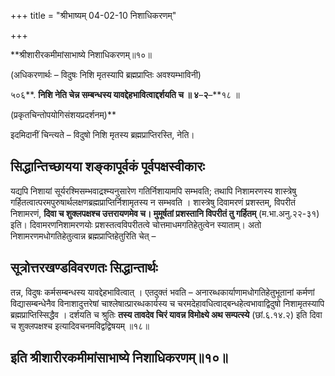 +++
title = "श्रीभाष्यम् 04-02-10 निशाधिकरणम्"

+++


**श्रीशारीरकमीमांसाभाष्ये निशाधिकरणम्॥१०॥

(अधिकरणार्थः – विदुषः निशि मृतस्यापि ब्रह्मप्राप्तिः अवश्यम्भाविनी)

५०६**. **निशि नेति चेन्न सम्बन्धस्य यावद्देहभावित्वाद्दर्शयति च ॥ ४**–**२**–**१८ ॥

(प्रकृतचिन्तोपयोगिसंशयप्रदर्शनम्)**

इदमिदानीं चिन्त्यते – विदुषो निशि मृतस्य ब्रह्मप्राप्तिरस्ति, नेति।

## सिद्धान्तिच्छायया शङ्कापूर्वकं पूर्वपक्षस्वीकारः

यद्यपि निशायां सूर्यरश्मिसम्भवाद्रश्म्यनुसारेण गतिर्निशायामपि सम्भवति; तथापि निशामरणस्य शास्त्रेषु गर्हितत्वात्परमपुरुषार्थलक्षणब्रह्मप्राप्तिर्निशामृतस्य न सम्भवति । शास्त्रेषु दिवामरणं प्रशस्तम्, विपरीतं निशामरणं, **दिवा च शुक्लपक्षश्च उत्तरायणमेव च। मुमूर्षतां प्रशस्तानि विपरीतं तु गर्हितम्** (म.भा.अनु.२२-३१) इति। दिवामरणनिशामरणयोः प्रशस्तत्वविपरीतत्वे चोत्तमाधमगतिहेतुत्वेन स्याताम्। अतो निशामरणमधोगतिहेतुत्वान्न ब्रह्मप्राप्तिहेतुरिति चेत् –

## सूत्रोत्तरखण्डविवरणतः सिद्धान्तार्थः

तन्न, विदुषः कर्मसम्बन्धस्य यावद्देहभावित्वात् । एतदुक्तं भवति – अनारब्धकार्याणामधोगतिहेतुभूतानां कर्मणां विद्यासम्बन्धेनैव विनाशादुत्तरेषां चाश्लेषात्प्रारब्धकार्यस्य च चरमदेहावधित्वाद्बन्धहेत्वभावाद्विदुषो निशामृतस्यापि ब्रह्मप्राप्तिस्सिद्धैव । दर्शयति च श्रुतिः **तस्य तावदेव चिरं यावन्न विमोक्ष्ये अथ सम्पत्स्ये** (छां.६.१४.२) इति दिवा च शुक्लपक्षश्च इत्यादिवचनमविद्वद्विषयम् ॥१८॥

## इति श्रीशारीरकमीमांसाभाष्ये निशाधिकरणम्॥१०॥


